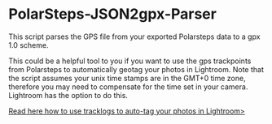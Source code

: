 # PolarSteps-JSON2gpx-Parser
This script parses the GPS file from your exported Polarsteps data to a gpx 1.0 scheme.

This could be a helpful tool to you if you want to use the gps trackpoints from Polarsteps to automatically geotag your photos in Lightroom. 
Note that the script assumes your unix time stamps are in the GMT+0 time zone, therefore you may need to compensate for the time set in your camera. Lightroom has the option to do this.

<a href="https://helpx.adobe.com/lightroom/help/maps-module.html#timezone_offset_auto_tag">Read here how to use tracklogs to auto-tag your photos in Lightroom></a>
